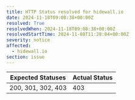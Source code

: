 ```yaml
---
title: HTTP Status resolved for hidewall.io
date: 2024-11-18T09:08:38+00:00Z
resolved: True
resolvedWhen: 2024-11-18T09:08:38+00:00Z
resolvedStartTime: 2024-11-08T11:28:04+00:00Z
severity: notice
affected:
  - hidewall.io
section: issue
---
```


| Expected Statuses | Actual Status  |
|-------------------|----------------|
| 200, 301, 302, 403 | 403 |
